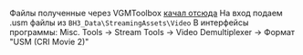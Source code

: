 Файлы полученные через VGMToolbox
[качал отсюда](https://sourceforge.net/projects/vgmtoolbox/)
На вход подаем .usm файлы из `BH3_Data\StreamingAssets\Video`
В интерфейсы программы: Misc. Tools -> Stream Tools -> Video Demultiplexer -> Формат "USM (CRI Movie 2)"